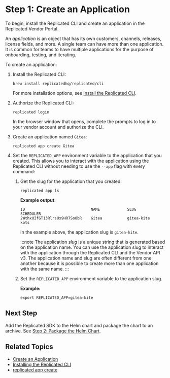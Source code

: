 # Step 1: Create an Application

To begin, install the Replicated CLI and create an application in the Replicated Vendor Portal.

An _application_ is an object that has its own customers, channels, releases, license fields, and more. A single team can have more than one application. It is common for teams to have multiple applications for the purpose of onboarding, testing, and iterating.

To create an application:

1. Install the Replicated CLI:

   ```
   brew install replicatedhq/replicated/cli
   ```
   For more installation options, see [Install the Replicated CLI](/reference/replicated-cli-installing).

1. Authorize the Replicated CLI:

   ```
   replicated login
   ```
   In the browser window that opens, complete the prompts to log in to your vendor account and authorize the CLI.

1. Create an application named `Gitea`:

   ```
   replicated app create Gitea
   ```

1. Set the `REPLICATED_APP` environment variable to the application that you created. This allows you to interact with the application using the Replicated CLI without needing to use the `--app` flag with every command:

   1. Get the slug for the application that you created:

      ```
      replicated app ls
      ```
      **Example output**:
      ```
      ID                             NAME            SLUG           SCHEDULER
      2WthxUIfGT13RlrsUx9HR7So8bR    Gitea           gitea-kite     kots
      ```
      In the example above, the application slug is `gitea-kite`.

      :::note
      The application _slug_ is a unique string that is generated based on the application name. You can use the application slug to interact with the application through the Replicated CLI and the Vendor API v3. The application name and slug are often different from one another because it is possible to create more than one application with the same name.
      :::

   1. Set the `REPLICATED_APP` environment variable to the application slug.

      **Example:**

      ```
      export REPLICATED_APP=gitea-kite
      ```

## Next Step

Add the Replicated SDK to the Helm chart and package the chart to an archive. See [Step 2: Package the Helm Chart](tutorial-embedded-cluster-package-chart).

## Related Topics

* [Create an Application](/vendor/vendor-portal-manage-app#create-an-application)
* [Installing the Replicated CLI](/reference/replicated-cli-installing)
* [replicated app create](/reference/replicated-cli-app-create)